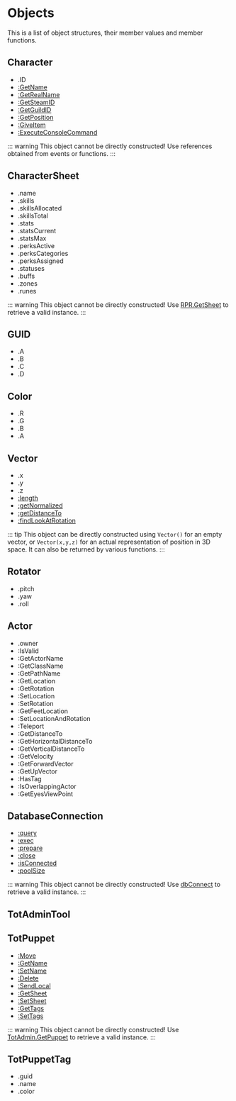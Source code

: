 # Objects

This is a list of object structures, their member values and member functions.

## Character
- .ID 
- [:GetName](/characters#getname)
- [:GetRealName](/characters#getrealname)
- [:GetSteamID](/characters#getsteamid)
- [:GetGuildID](/characters#getguildid)
- [:GetPosition](/characters#getposition)
- [:GiveItem](/characters#giveitem)
- [:ExecuteConsoleCommand](/characters#executeconsolecommand)

::: warning
This object cannot be directly constructed!
Use references obtained from events or functions.
:::

## CharacterSheet
- .name
- .skills
- .skillsAllocated
- .skillsTotal
- .stats
- .statsCurrent
- .statsMax
- .perksActive
- .perksCategories
- .perksAssigned
- .statuses
- .buffs
- .zones
- .runes

::: warning
This object cannot be directly constructed!
Use [RPR.GetSheet](/redux#getsheet) to retrieve a valid instance.
:::

## GUID
- .A
- .B
- .C
- .D

## Color
- .R
- .G
- .B
- .A

## Vector
- .x
- .y
- .z
- [:length](/types/vector#length)
- [:getNormalized](/types/vector#getnormalized)
- [:getDistanceTo](/types/vector#getdistanceto)
- [:findLookAtRotation](/types/vector#findlookatrotation)

::: tip
This object can be directly constructed using `Vector()` for an empty vector, or `Vector(x,y,z)` for an actual representation of position in 3D space.
It can also be returned by various functions.
:::

## Rotator
- .pitch
- .yaw
- .roll

## Actor
- .owner
- :IsValid
- :GetActorName
- :GetClassName
- :GetPathName
- :GetLocation
- :GetRotation
- :SetLocation
- :SetRotation
- :GetFeetLocation
- :SetLocationAndRotation
- :Teleport
- :GetDistanceTo
- :GetHorizontalDistanceTo
- :GetVerticalDistanceTo
- :GetVelocity
- :GetForwardVector
- :GetUpVector
- :HasTag
- :IsOverlappingActor
- :GetEyesViewPoint

## DatabaseConnection
- [:query](/database#query)
- [:exec](/database#exec)
- [:prepare](/database#prepare)
- [:close](/database#close)
- [:isConnected](/database#isConnected)
- [:poolSize](/database#poolSize)

::: warning
This object cannot be directly constructed!
Use [dbConnect](/database#dbconnect) to retrieve a valid instance.
:::

## TotAdminTool <Badge type="tip" text="Actor" />

## TotPuppet <Badge type="tip" text="TotAdminTool" />
- [:Move](/totadmin#move)
- [:GetName](/totadmin#getname)
- [:SetName](/totadmin#setname)
- [:Delete](/totadmin#delete)
- [:SendLocal](/totadmin#sendlocal)
- [:GetSheet](/totadmin#getsheet)
- [:SetSheet](/totadmin#setsheet)
- [:GetTags](/totadmin#gettags)
- [:SetTags](/totadmin#settags)

::: warning
This object cannot be directly constructed!
Use [TotAdmin.GetPuppet](/totadmin#getpuppet) to retrieve a valid instance.
:::

## TotPuppetTag
- .guid
- .name
- .color